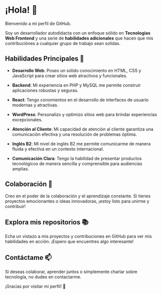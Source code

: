 # ¡Hola! 👋

Bienvenido a mi perfil de GitHub.

Soy un desarrollador autodidacta con un enfoque sólido en **Tecnologías Web Frontend** y una serie de **habilidades adicionales** que hacen que mis contribuciónes a cualquier grupo de trabajo sean solidas.

## Habilidades Principales 🚀

- **Desarrollo Web**: Poseo un sólido conocimiento en HTML, CSS y JavaScript para crear sitios web atractivos y funcionales.

- **Backend**: Mi experiencia en PHP y MySQL me permite construir aplicaciones robustas y seguras.

- **React**: Tengo conomientos en el desarrollo de interfaces de usuario modernas y atractivas.

- **WordPress**: Personalizo y optimizo sitios web para brindar experiencias excepcionales.

- **Atención al Cliente**: Mi capacidad de atención al cliente garantiza una comunicación efectiva y una resolución de problemas óptima.

- **Inglés B2**: Mi nivel de inglés B2 me permite comunicarme de manera fluida y efectiva en un contexto internacional.

- **Comunicación Clara**: Tengo la habilidad de presentar productos tecnológicos de manera sencilla y comprensible para audiencias amplias.

## Colaboración 🤝

Creo en el poder de la colaboración y el aprendizaje constante. Si tienes proyectos emocionantes o ideas innovadoras, ¡estoy listo para unirme y contribuir!

## Explora mis repositorios 📚

Echa un vistazo a mis proyectos y contribuciones en GitHub para ver mis habilidades en acción. ¡Espero que encuentres algo interesante!

## Contáctame 📫

Si deseas colaborar, aprender juntos o simplemente charlar sobre tecnología, no dudes en contactarme.

¡Gracias por visitar mi perfil! 🌟
